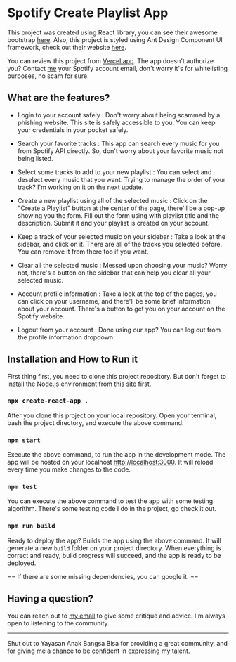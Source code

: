 
# Spotify Create Playlist App
This project was created using React library, you can see their awesome bootstrap [here](https://github.com/facebook/create-react-app). Also, this project is styled using Ant Design Component UI framework, check out their website [here](https://ant.design/).

You can review this project from [Vercel app](gg-fe-project-arisyuhada.vercel.app). The app doesn't authorize you? Contact [me](ari.syuhada.hadak@gmail.com) your Spotify account email, don't worry it's for whitelisting purposes, no scam for sure.

## What are the features?

- Login to your account safely
: Don't worry about being scammed by a phishing website. This site is safely accessible to you. You can keep your credentials in your pocket safely.

- Search your favorite tracks 
: This app can search every music for you from Spotify API directly. So, don't worry about your favorite music not being listed.

- Select some tracks to add to your new playlist
: You can select and deselect every music that you want. Trying to manage the order of your track? I'm working on it on the next update.

- Create a new playlist using all of the selected music
: Click on the "Create a Playlist" button at the center of the page, there'll be a pop-up showing you the form. Fill out the form using with playlist title and the description. Submit it and your playlist is created on your account.

- Keep a track of your selected music on your sidebar
: Take a look at the sidebar, and click on it. There are all of the tracks you selected before. You can remove it from there too if you want.

- Clear all the selected music
: Messed upon choosing your music? Worry not, there's a button on the sidebar that can help you clear all your selected music.

- Account profile information
: Take a look at the top of the pages, you can click on your username, and there'll be some brief information about your account. There's a button to get you on your account on the Spotify website.

- Logout from your account
: Done using our app? You can log out from the profile information dropdown.

## Installation and How to Run it

First thing first, you need to clone this project repository. But don't forget to install the Node.js environment from [this](https://nodejs.org/en/download/) site first.

### `npx create-react-app .`

After you clone this project on your local repository. Open your terminal, bash the project directory, and execute the above command.

### `npm start`

Execute the above command, to run the app in the development mode. The app will be hosted on your localhost [http://localhost:3000](http://localhost:3000). It will reload every time you make changes to the code.   

### `npm test`

You can execute the above command to test the app with some testing algorithm. There's some testing code I do in the project, go check it out.

### `npm run build`

 Ready to deploy the app? Builds the app using the above command. It will generate a  new  `build` folder on your project directory. When everything is correct and ready, build progress will succeed, and the app is ready to be deployed.

 == If there are some missing dependencies, you can google it. ==

## Having a question?
You can reach out to [my email](ari.syuhada.hadak@gmail.com) to give some critique and advice. I'm always open to listening to the community. 

---
Shut out to Yayasan Anak Bangsa Bisa for providing a great community, and for giving me a chance to be confident in expressing my talent.
